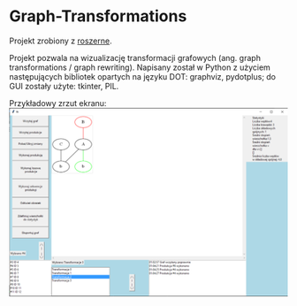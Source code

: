 # Graph-Transformations
Projekt zrobiony z [roszerne](https://github.com/roszerne).

Projekt pozwala na wizualizację transformacji grafowych (ang. graph transformations / graph rewriting). Napisany został w Python z użyciem następujących bibliotek opartych na języku DOT: graphviz, pydotplus; do GUI zostały użyte: tkinter, PIL.

Przykładowy zrzut ekranu:
![screenshot](./screenshots/sample.png)